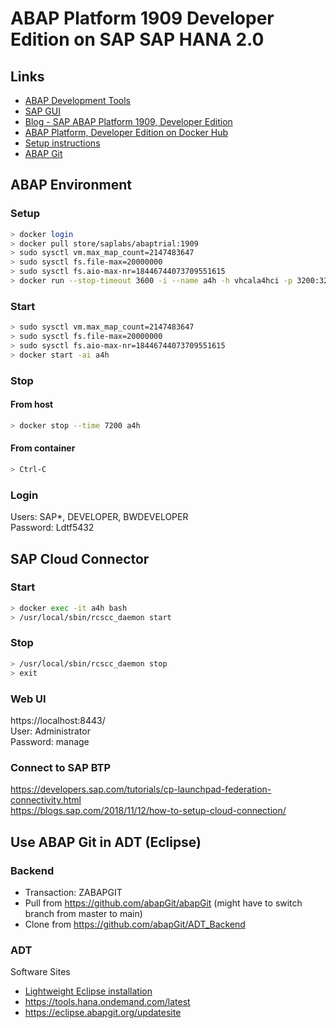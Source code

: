 # ABAP Platform 1909 Developer Edition on SAP SAP HANA 2.0

## Links
- [ABAP Development Tools](https://tools.hana.ondemand.com/#abap)
- [SAP GUI](https://developers.sap.com/trials-downloads.html?search=ABAP+Platform+1909)
- [Blog - SAP ABAP Platform 1909, Developer Edition](https://blogs.sap.com/2021/02/15/sap-abap-platform-1909-developer-edition-available-soon/)
- [ABAP Platform, Developer Edition on Docker Hub](https://hub.docker.com/_/sap-abap-trial)
- [Setup instructions](https://hub.docker.com/_/sap-abap-trial/plans/ac8a4f9b-ae29-4afa-9b39-25aeea24b821?tab=instructions)
- [ABAP Git](http://eclipse.abapgit.org/updatesite/)

## ABAP Environment

### Setup
```sh
> docker login
> docker pull store/saplabs/abaptrial:1909
> sudo sysctl vm.max_map_count=2147483647
> sudo sysctl fs.file-max=20000000
> sudo sysctl fs.aio-max-nr=18446744073709551615
> docker run --stop-timeout 3600 -i --name a4h -h vhcala4hci -p 3200:3200 -p 3300:3300 -p 8443:8443 -p 30213:30213 -p 50000:50000 -p 50001:50001 --sysctl kernel.shmmni=32768 store/saplabs/abaptrial:1909 -agree-to-sap-license
```

### Start
```sh
> sudo sysctl vm.max_map_count=2147483647
> sudo sysctl fs.file-max=20000000
> sudo sysctl fs.aio-max-nr=18446744073709551615
> docker start -ai a4h
```

### Stop
#### From host
```sh
> docker stop --time 7200 a4h
```
#### From container
```sh
> Ctrl-C
```

### Login
Users: SAP*, DEVELOPER, BWDEVELOPER  
Password: Ldtf5432

## SAP Cloud Connector

### Start
```sh
> docker exec -it a4h bash
> /usr/local/sbin/rcscc_daemon start
```

### Stop
```sh
> /usr/local/sbin/rcscc_daemon stop
> exit
```

### Web UI
https://localhost:8443/  
User: Administrator  
Password: manage

### Connect to SAP BTP
https://developers.sap.com/tutorials/cp-launchpad-federation-connectivity.html  
https://blogs.sap.com/2018/11/12/how-to-setup-cloud-connection/

## Use ABAP Git in ADT (Eclipse)
### Backend
- Transaction: ZABAPGIT
- Pull from https://github.com/abapGit/abapGit (might have to switch branch from master to main)
- Clone from https://github.com/abapGit/ADT_Backend
### ADT
Software Sites
- [Lightweight Eclipse installation](https://blogs.sap.com/2021/03/19/lightweight-eclipse-installation-or-yet-anther-blog-post-about-installing-eclipse/)
- https://tools.hana.ondemand.com/latest
- https://eclipse.abapgit.org/updatesite
